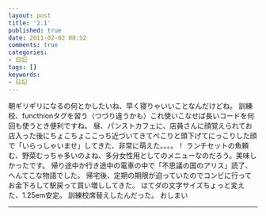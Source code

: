 ```yaml
---
layout: post
title: '2.1'
published: true
date: 2011-02-02 00:52
comments: true
categories:
- 日記
tags: []
keywords:
- 日記
---
```

朝ギリギリになるの何とかしたいね、早く寝りゃいいことなんだけどね。
訓練校、functhionタグを習う（つづり違うかも）これ使いこなせば長いコードを何回も使うとき便利ですね。
昼、パンストカフェに、店員さんに顔覚えられてお店入った後にちょこちょここっち近づいてきてぺこりと頭下げてにっこりした顔で「いらっしゃいませ」してきた、非常に萌えた。。。。！
ランチセットの魚頼む、野菜むっちゃ多いのよね、多分女性用としてのメニューなのだろう。美味しかったです。
帰り途中か行き途中の電車の中で「不思議の国のアリス」読了、へんてこな物語でした。
帰宅後、定期の期限が迫っていたのでコンビに行ってお金下ろして駅戻って買い増ししてきた。
はてダの文字サイズちょっと変えた、1.25em安定。
訓練校席替えしたんだった。
おしまい

---

